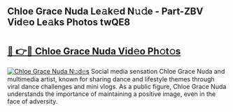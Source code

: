 ## Chloe Grace Nuda Le𝚊k𝚎d N𝚞𝚍e - Part-ZBV Vid𝚎o Le𝚊ks Photos twQE8

# <h2><a href="http://fbftwc.evod.top/?m=Chloe+Grace+Nuda">🔗 👉🔴 Chloe Grace Nuda Vid𝚎o Ph𝚘t𝚘s</a></h2>

[![Chloe Grace Nuda N𝚞d𝚎s](https://i.imgur.com/8V9OHl7.gif)](http://fbftwc.evod.top/?m=Chloe+Grace+Nuda)
Social media sensation Chloe Grace Nuda and multimedia artist, known for sharing dance and lifestyle themes through viral dance challenges and mini vlogs. As a public figure, Chloe Grace Nuda understands the importance of maintaining a positive image, even in the face of adversity. 
